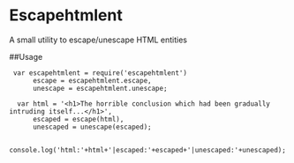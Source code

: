 # Escapehtmlent

A small utility to escape/unescape HTML entities

##Usage

```
 var escapehtmlent = require('escapehtmlent')
      escape = escapehtmlent.escape,
      unescape = escapehtmlent.unescape;

  var html = '<h1>The horrible conclusion which had been gradually intruding itself...</h1>',
      escaped = escape(html),
      unescaped = unescape(escaped);

  console.log('html:'+html+'|escaped:'+escaped+'|unescaped:'+unescaped);
```  